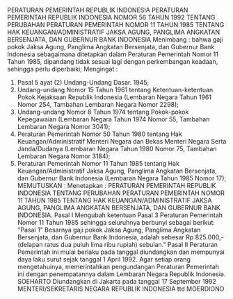  PERATURAN PEMERINTAH REPUBLIK INDONESIA PERATURAN PEMERINTAH REPUBLIK INDONESIA NOMOR 56 TAHUN 1992 TENTANG PERUBAHAN PERATURAN PEMERINTAH NOMOR 11 TAHUN 1985 TENTANG HAK KEUANGAN/ADMINISTRATIF JAKSA AGUNG, PANGLIMA ANGKATAN BERSENJATA, DAN GUBERNUR BANK INDONESIA
Menimbang :
 bahwa gaji pokok Jaksa Agung, Panglima Angkatan Bersenjata, dan Gubernur Bank Indonesia sebagaimana ditetapkan dalam Peraturan Pemerintah Nomor 11 Tahun 1985, dipandang tidak sesuai lagi dengan perkembangan keadaan, sehingga perlu diperbaiki;
Mengingat :

1. Pasal 5 ayat (2) Undang-Undang Dasar. 1945;
2. Undang-undang Nomor 15 Tahun 1961 tentang Ketentuan-ketentuan Pokok Kejaksaan Republik Indonesia (Lembaran Negara Tahun 1961 Nomor 254, Tambahan Lembaran Negara Nomor 2298);
3. Undang-undang Nomor 8 Tahun 1974 tentang Pokok-pokok Kepegawaian (Lembaran Negara Tahun 1974 Nomor 55, Tambahan Lembaran Negara Nomor 3041);
4. Peraturan Pemerintah Nomor 50 Tahun 1980 tentang Hak Keuangan/Administratif Menteri Negara dan Bekas Menteri Negara Serta Janda/Dudanya (Lembaran Negara Tahun 1980 Nomor 75, Tambahan Lembaran Negara Nomor 3184);
5. Peraturan Pemerintah Nomor 11 Tahun 1985 tentang Hak Keuangan/Administratif Jaksa Agung, Panglima Angkatan Bersenjata, dan Gubernur Bank Indonesia (Lembaran Negara Tahun 1985 Nomor 17);
MEMUTUSKAN :
 Menetapkan : PERATURAN PEMERINTAH REPUBLIK INDONESIA TENTANG PERUBAHAN PERATURAN PEMERINTAH NOMOR 11 TAHUN 1985 TENTANG HAK KEUANGAN/ADMINISTRATIF JAKSA AGUNG, PANGLIMA ANGKATAN BERSENJATA, DAN GUBERNUR BANK INDONESIA.
Pasal I
Mengubah ketentuan Pasal 3 Peraturan Pemerintah Nomor 11 Tahun 1985 sehingga seluruhnya berbunyi sebagai berikut: "Pasal 1" Besarnya gaji pokok Jaksa Agung, Panglima Angkatan Bersenjata, dan Gubernur Bank Indonesia, adalah sebesar Rp 825.000,- (delapan ratus dua puluh lima ribu rupiah) sebulan."
Pasal II
Peraturan Pemerintah ini mulai berlaku pada tanggal diundangkan dan mempunyai daya laku surut sejak tanggal 1 April 1992.
Agar setiap orang mengetahuinya, memerintahkan pengundangan Peraturan Pemerintah ini dengan penempatannya dalam Lembaran Negara Republik Indonesia. SOEHARTO Diundangkan di Jakarta pada tanggal 17 September 1992 MENTERI/SEKRETARIS NEGARA REPUBLIK INDONESIA ttd MOERDIONO